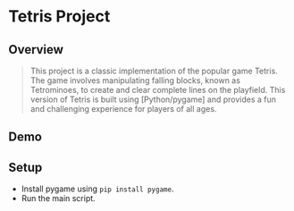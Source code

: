 # Tetris Project

## Overview

> This project is a classic implementation of the popular game Tetris. The game involves manipulating falling blocks, known as Tetrominoes, to create and clear complete lines on the playfield. This version of Tetris is built using [Python/pygame] and provides a fun and challenging experience for players of all ages.


##  Demo


## Setup
- Install pygame using `pip install pygame`.
- Run the main script.